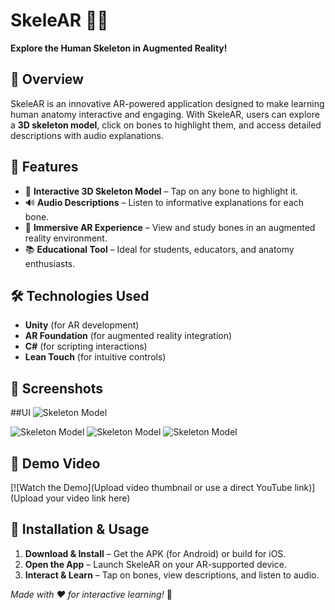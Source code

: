 # SkeleAR 🦴📱

**Explore the Human Skeleton in Augmented Reality!**

## 📌 Overview
SkeleAR is an innovative AR-powered application designed to make learning human anatomy interactive and engaging. With SkeleAR, users can explore a **3D skeleton model**, click on bones to highlight them, and access detailed descriptions with audio explanations.

## 🎯 Features
- 🦴 **Interactive 3D Skeleton Model** – Tap on any bone to highlight it.
- 🔊 **Audio Descriptions** – Listen to informative explanations for each bone.
- 🎨 **Immersive AR Experience** – View and study bones in an augmented reality environment.
- 📚 **Educational Tool** – Ideal for students, educators, and anatomy enthusiasts.

## 🛠️ Technologies Used
- **Unity** (for AR development)
- **AR Foundation** (for augmented reality integration)
- **C#** (for scripting interactions)
- **Lean Touch** (for intuitive controls)

## 📸 Screenshots
##UI
![Skeleton Model](SkeleAR%20images/skeleAR1%20(4).jpeg)

![Skeleton Model](SkeleAR%20images/skeleAR1%20(1).jpeg)
![Skeleton Model](SkeleAR%20images/skeleAR1%20(2).jpeg)
![Skeleton Model](SkeleAR%20images/skeleAR1%20(3).jpeg)

## 🎥 Demo Video
[![Watch the Demo](Upload video thumbnail or use a direct YouTube link)](Upload your video link here)

## 📲 Installation & Usage
1. **Download & Install** – Get the APK (for Android) or build for iOS.
2. **Open the App** – Launch SkeleAR on your AR-supported device.
3. **Interact & Learn** – Tap on bones, view descriptions, and listen to audio.


*Made with ❤️ for interactive learning!* 🚀
